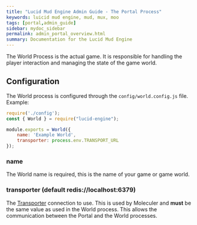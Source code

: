 ```yaml
---
title: "Lucid Mud Engine Admin Guide - The Portal Process"
keywords: luicid mud engine, mud, mux, moo
tags: [portal,admin_guide]
sidebar: mydoc_sidebar
permalink: admin_portal_overview.html
summary: Documentation for the Lucid Mud Engine
---
```


The World Process is the actual game. It is responsible for handling the player interaction and managing the state
of the game world.

## Configuration
The World process is configured through the `config/world.config.js` file. Example:
```javascript
require('./config');
const { World } = require("lucid-engine");

module.exports = World({
    name: 'Example World',
    transporter: process.env.TRANSPORT_URL
});
```

### name
The World name is required, this is the name of your game or game world.

### transporter (default redis://localhost:6379)
The [Transporter]() connection to use. This is used by Moleculer and **must** be the same value as used in the World 
process. This allows the communication between the Portal and the World processes. 

